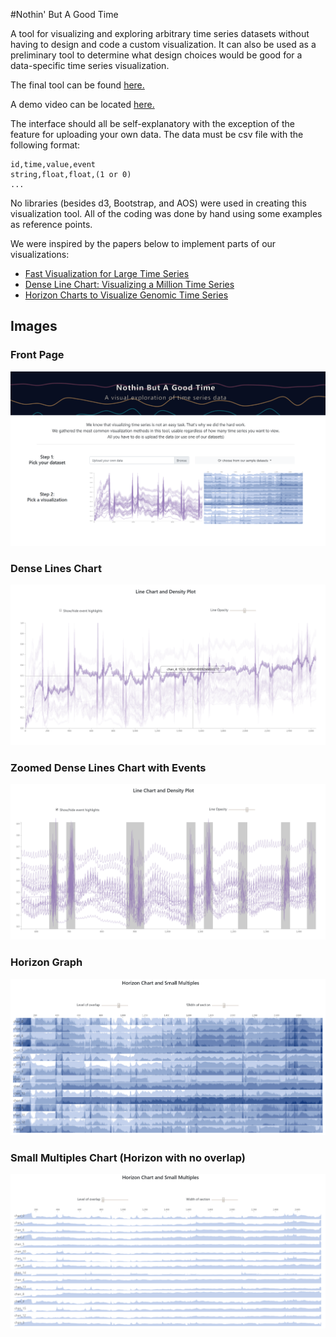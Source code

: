 #Nothin' But A Good Time

A tool for
visualizing and exploring arbitrary time 
series datasets without having to design
and code a custom visualization. It can also
be used as a preliminary tool to determine
what design choices would be good for a
data-specific time series visualization.

The final tool can be found 
[here.](https://pslessard.github.io/final/home.html)

A demo video can be located [here.](https://drive.google.com/open?id=1CSdnNPC39k38fWJCafp9Tp49e72xnU7Os)

The interface should all be self-explanatory
with the exception of the feature for 
uploading your own data. The data must be
 csv file with the following format:
```
id,time,value,event
string,float,float,(1 or 0)
...
``` 

No libraries (besides d3, Bootstrap, and AOS)
were used in creating this visualization
tool. All of the coding was done by hand
using some examples as reference points.

We were inspired by the papers below to implement parts of our visualizations:

- [Fast Visualization for Large Time Series](https://www.ncbi.nlm.nih.gov/pmc/articles/PMC3986407/)
- [Dense Line Chart: Visualizing a Million Time Series](https://idl.cs.washington.edu/files/2018-DenseLines-arXiv.pdf)
- [Horizon Charts to Visualize Genomic Time Series](https://link.springer.com/article/10.1186/s12859-016-0891-2)


## Images

### Front Page
![Image](resources/site-imgs/front-page.png)

### Dense Lines Chart
![Image](resources/site-imgs/line-chart-demo.png)

### Zoomed Dense Lines Chart with Events
![Image](resources/site-imgs/line-chart-demo-zoomed.png)

### Horizon Graph
![Image](resources/site-imgs/horizon-chart-demo.png)

### Small Multiples Chart (Horizon with no overlap)
![Image](resources/site-imgs/horizon-chart-demo-no-overlap.png)
